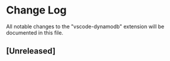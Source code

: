# Change Log
All notable changes to the "vscode-dynamodb" extension will be documented in this file.

## [Unreleased]